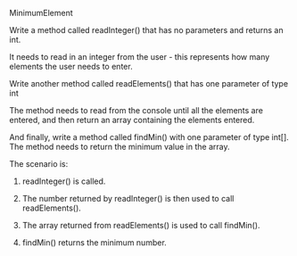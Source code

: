 MinimumElement

Write a method called readInteger() that has no parameters and returns an int.

It needs to read in an integer from the user - this represents how many elements the user needs to enter.



Write another method called readElements() that has one parameter of type int

The method needs to read from the console until all the elements are entered, and then return an array containing the elements entered.



And finally, write a method called findMin() with one parameter of type int[]. The method needs to return the minimum value in the array.



The scenario is:

1. readInteger() is called.

2. The number returned by readInteger() is then used to call readElements().

3. The array returned from readElements() is used to call findMin().

4. findMin() returns the minimum number.